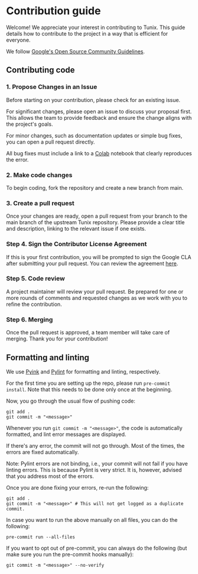 # Contribution guide

Welcome! We appreciate your interest in contributing to Tunix. This guide
details how to contribute to the project in a way that is efficient for
everyone.

We follow
[Google's Open Source Community Guidelines](https://opensource.google/conduct/).

## Contributing code

### 1. Propose Changes in an Issue

Before starting on your contribution, please check for an existing issue.

For significant changes, please open an issue to discuss your proposal first.
This allows the team to provide feedback and ensure the change aligns with the
project's goals.

For minor changes, such as documentation updates or simple bug fixes, you can
open a pull request directly.

All bug fixes must include a link to a
[Colab](https://colab.research.google.com/) notebook that clearly reproduces
the error.

### 2. Make code changes

To begin coding, fork the repository and create a new branch from main.

### 3. Create a pull request

Once your changes are ready, open a pull request from your branch to the main
branch of the upstream Tunix repository. Please provide a clear title and
description, linking to the relevant issue if one exists.

### Step 4. Sign the Contributor License Agreement

If this is your first contribution, you will be prompted to sign the Google CLA
after submitting your pull request. You can review the agreement
[here](https://cla.developers.google.com/clas).

### Step 5. Code review

A project maintainer will review your pull request. Be prepared for one or more
rounds of comments and requested changes as we work with you to refine the
contribution.

### Step 6. Merging

Once the pull request is approved, a team member will take care of merging.
Thank you for your contribution!

## Formatting and linting

We use [Pyink](https://github.com/google/pyink) and
[Pylint](https://github.com/pylint-dev/pylint) for formatting and linting,
respectively.

For the first time you are setting up the repo, please run `pre-commit install`.
Note that this needs to be done only once at the beginning.

Now, you go through the usual flow of pushing code:

```
git add .
git commit -m "<message>"
```

Whenever you run `git commit -m "<message>"`, the code is automatically
formatted, and lint error messages are displayed.

If there's any error, the commit will not go through. Most of the times, the
errors are fixed automatically.

Note: Pylint errors are not binding, i.e., your commit will not fail if you have
linting errors. This is because Pylint is very strict. It is, however, advised
that you address most of the errors.

Once you are done fixing your errors, re-run the following:

```
git add .
git commit -m "<message>" # This will not get logged as a duplicate commit.
```

In case you want to run the above manually on all files, you can do the
following:

```
pre-commit run --all-files
```

If you want to opt out of pre-commit, you can always do the following (but make
sure you run the pre-commit hooks manually):

```
git commit -m "<message>" --no-verify
```
